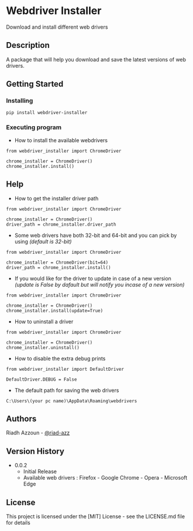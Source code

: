 # Webdriver Installer

Download and install different web drivers 

## Description

A package that will help you download and save the latest versions of web drivers.

## Getting Started

### Installing

```
pip install webdriver-installer
```

### Executing program

* How to install the available webdrivers
```
from webdriver_installer import ChromeDriver

chrome_installer = ChromeDriver()
chrome_installer.install()
```

## Help

* How to get the installer driver path
```
from webdriver_installer import ChromeDriver

chrome_installer = ChromeDriver()
driver_path = chrome_installer.driver_path
```

* Some web drivers have both 32-bit and 64-bit and you can pick by using _(default is 32-bit)_
```
from webdriver_installer import ChromeDriver

chrome_installer = ChromeDriver(bit=64)
driver_path = chrome_installer.install()
```

* If you would like for the driver to update in case of a new version _(update is False by dafault but will notify you incase of a new version)_
```
from webdriver_installer import ChromeDriver

chrome_installer = ChromeDriver()
chrome_installer.install(update=True)
```

* How to uninstall a driver
```
from webdriver_installer import ChromeDriver

chrome_installer = ChromeDriver()
chrome_installer.uninstall()
```

* How to disable the extra debug prints
```
from webdriver_installer import DefaultDriver

DefaultDriver.DEBUG = False
```

* The default path for saving the web drivers
```
C:\Users\(your pc name)\AppData\Roaming\webdrivers
```

## Authors

Riadh Azzoun - [@riad-azz](https://github.com/riad-azz)

## Version History

* 0.0.2
    * Initial Release
    * Available web drivers : Firefox - Google Chrome - Opera - Microsoft Edge

## License

This project is licensed under the [MIT] License - see the LICENSE.md file for details
